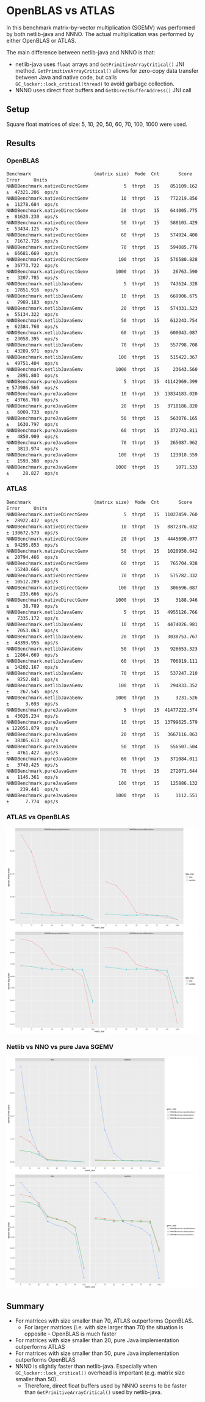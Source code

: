 # OpenBLAS vs ATLAS

In this benchmark matrix-by-vector multiplication (SGEMV) was performed by both netlib-java and NNNO.
The actual multiplication was performed by either OpenBLAS or ATLAS. 

The main difference between netlib-java and NNNO is that:
- netlib-java uses `float` arrays and `GetPrimitiveArrayCritical()` JNI method. `GetPrimitiveArrayCritical()` allows for zero-copy data transfer between Java and native code, but calls `GC_locker::lock_critical(thread)` to avoid garbage collection.
- NNNO uses direct float buffers and `GetDirectBufferAddress()` JNI call

## Setup

Square float matrices of size: 5, 10, 20, 50, 60, 70, 100, 1000 were used.

## Results

### OpenBLAS
```
Benchmark                       (matrix size)  Mode  Cnt       Score       Error     Units
NNNOBenchmark.nativeDirectGemv             5  thrpt   15    851109.162 ±  47321.206  ops/s
NNNOBenchmark.nativeDirectGemv            10  thrpt   15    772219.856 ±  11278.684  ops/s
NNNOBenchmark.nativeDirectGemv            20  thrpt   15    644005.775 ±  81620.230  ops/s
NNNOBenchmark.nativeDirectGemv            50  thrpt   15    588103.429 ±  53434.125  ops/s
NNNOBenchmark.nativeDirectGemv            60  thrpt   15    574924.400 ±  71672.726  ops/s
NNNOBenchmark.nativeDirectGemv            70  thrpt   15    594085.776 ±  66681.669  ops/s
NNNOBenchmark.nativeDirectGemv           100  thrpt   15    576580.828 ±  36773.722  ops/s
NNNOBenchmark.nativeDirectGemv          1000  thrpt   15     26763.590 ±   3207.785  ops/s
NNNOBenchmark.netlibJavaGemv               5  thrpt   15    743624.328 ±  17851.916  ops/s
NNNOBenchmark.netlibJavaGemv              10  thrpt   15    669906.675 ±   7989.183  ops/s
NNNOBenchmark.netlibJavaGemv              20  thrpt   15    574331.523 ±  55134.322  ops/s
NNNOBenchmark.netlibJavaGemv              50  thrpt   15    612243.754 ±  62384.760  ops/s
NNNOBenchmark.netlibJavaGemv              60  thrpt   15    600043.087 ±  23058.395  ops/s
NNNOBenchmark.netlibJavaGemv              70  thrpt   15    557798.708 ±  43289.971  ops/s
NNNOBenchmark.netlibJavaGemv             100  thrpt   15    515422.367 ±  49751.404  ops/s
NNNOBenchmark.netlibJavaGemv            1000  thrpt   15     23643.560 ±   2891.803  ops/s
NNNOBenchmark.pureJavaGemv                 5  thrpt   15  41142969.399 ± 573986.560  ops/s
NNNOBenchmark.pureJavaGemv                10  thrpt   15  13834183.020 ±  43766.769  ops/s
NNNOBenchmark.pureJavaGemv                20  thrpt   15   3718186.820 ±   6009.733  ops/s
NNNOBenchmark.pureJavaGemv                50  thrpt   15    563076.165 ±   1630.797  ops/s
NNNOBenchmark.pureJavaGemv                60  thrpt   15    372743.811 ±   4850.909  ops/s
NNNOBenchmark.pureJavaGemv                70  thrpt   15    265087.962 ±   3813.974  ops/s
NNNOBenchmark.pureJavaGemv               100  thrpt   15    123910.559 ±   1593.308  ops/s
NNNOBenchmark.pureJavaGemv              1000  thrpt   15      1071.533 ±     28.827  ops/s
```


### ATLAS

```
Benchmark                       (matrix size)  Mode  Cnt       Score       Error     Units
NNNOBenchmark.nativeDirectGemv             5  thrpt   15  11027459.760 ±  28922.437  ops/s
NNNOBenchmark.nativeDirectGemv            10  thrpt   15   8872376.032 ± 130672.579  ops/s
NNNOBenchmark.nativeDirectGemv            20  thrpt   15   4445690.077 ±  94295.853  ops/s
NNNOBenchmark.nativeDirectGemv            50  thrpt   15   1020950.642 ±  20794.466  ops/s
NNNOBenchmark.nativeDirectGemv            60  thrpt   15    765704.938 ±  15240.666  ops/s
NNNOBenchmark.nativeDirectGemv            70  thrpt   15    575782.332 ±  10512.209  ops/s
NNNOBenchmark.nativeDirectGemv           100  thrpt   15    306696.087 ±    233.666  ops/s
NNNOBenchmark.nativeDirectGemv          1000  thrpt   15      3188.946 ±     38.789  ops/s
NNNOBenchmark.netlibJavaGemv               5  thrpt   15   4955126.766 ±   7335.172  ops/s
NNNOBenchmark.netlibJavaGemv              10  thrpt   15   4474026.981 ±   7053.063  ops/s
NNNOBenchmark.netlibJavaGemv              20  thrpt   15   3038753.767 ±  48393.955  ops/s
NNNOBenchmark.netlibJavaGemv              50  thrpt   15    926653.323 ±  12864.669  ops/s
NNNOBenchmark.netlibJavaGemv              60  thrpt   15    706819.111 ±  14202.167  ops/s
NNNOBenchmark.netlibJavaGemv              70  thrpt   15    537247.210 ±   8252.841  ops/s
NNNOBenchmark.netlibJavaGemv             100  thrpt   15    294833.352 ±    267.545  ops/s
NNNOBenchmark.netlibJavaGemv            1000  thrpt   15      3231.526 ±      3.693  ops/s
NNNOBenchmark.pureJavaGemv                 5  thrpt   15  41477222.574 ±  43026.234  ops/s
NNNOBenchmark.pureJavaGemv                10  thrpt   15  13799625.579 ± 122051.879  ops/s
NNNOBenchmark.pureJavaGemv                20  thrpt   15   3667116.063 ±  38305.613  ops/s
NNNOBenchmark.pureJavaGemv                50  thrpt   15    556507.504 ±   4761.427  ops/s
NNNOBenchmark.pureJavaGemv                60  thrpt   15    371084.011 ±   3740.425  ops/s
NNNOBenchmark.pureJavaGemv                70  thrpt   15    272071.644 ±   1146.361  ops/s
NNNOBenchmark.pureJavaGemv               100  thrpt   15    125886.132 ±    239.441  ops/s
NNNOBenchmark.pureJavaGemv              1000  thrpt   15      1112.551 ±      7.774  ops/s
```

### ATLAS vs OpenBLAS

![ATLAS vs OpenBLAS](atlas_vs_openblas_linear_scale.png)
![ATLAS vs OpenBLAS](atlas_vs_openblas_log_scale.png)

### Netlib vs NNO vs pure Java SGEMV

![Netlib vs NNO vs pure Java SGEMV - log y scale](netlib_vs_nnno_vs_purejava_linear_scale.png)
![Netlib vs NNO vs pure Java SGEMV - linear y scale](netlib_vs_nnno_vs_purejava_log_scale.png)

## Summary

* For matrices with size smaller than 70, ATLAS outperforms OpenBLAS.
	* For larger matrices (i.e. with size larger than 70) the situation is opposite - OpenBLAS is much faster
* For matrices with size smaller than 20, pure Java implementation outperforms ATLAS
* For matrices with size smaller than 50, pure Java implementation outperforms OpenBLAS
* NNNO is slightly faster than netlib-java. Especially when `GC_locker::lock_critical()` overhead is important (e.g. matrix size smaller than 50).
	* Therefore, direct float buffers used by NNNO seems to be faster than `GetPrimitiveArrayCritical()` used by netlib-java.



